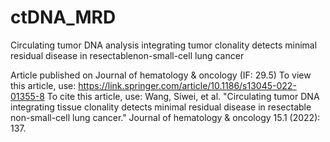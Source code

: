 # ctDNA_MRD
Circulating tumor DNA analysis integrating tumor clonality detects minimal residual disease in resectablenon-small-cell lung cancer

Article published on Journal of hematology & oncology (IF: 29.5) 
To view this article, use: https://link.springer.com/article/10.1186/s13045-022-01355-8
To cite this article, use: Wang, Siwei, et al. "Circulating tumor DNA integrating tissue clonality detects minimal residual disease in resectable non-small-cell lung cancer." Journal of hematology & oncology 15.1 (2022): 137.
